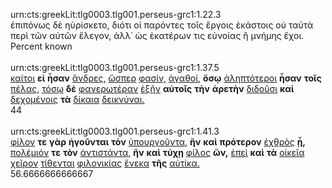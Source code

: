 urn:cts:greekLit:tlg0003.tlg001.perseus-grc1:1.22.3<br>
ἐπιπόνως δὲ ηὑρίσκετο, διότι οἱ παρόντες τοῖς ἔργοις ἑκάστοις οὐ ταὐτὰ περὶ τῶν αὐτῶν ἔλεγον, ἀλλ᾽ ὡς ἑκατέρων τις εὐνοίας ἢ μνήμης ἔχοι.<br>
Percent known<br><br>
urn:cts:greekLit:tlg0003.tlg001.perseus-grc1:1.37.5<br>
[καίτοι](http://www.perseus.tufts.edu/hopper/morph?l=καίτοι&la=greek#lexicon) **εἰ** **ἦσαν** [ἄνδρες,](http://www.perseus.tufts.edu/hopper/morph?l=ἄνδρες,&la=greek#lexicon) [ὥσπερ](http://www.perseus.tufts.edu/hopper/morph?l=ὥσπερ&la=greek#lexicon) [φασίν,](http://www.perseus.tufts.edu/hopper/morph?l=φασίν,&la=greek#lexicon) [ἀγαθοί,](http://www.perseus.tufts.edu/hopper/morph?l=ἀγαθοί,&la=greek#lexicon) **ὅσῳ** [ἀληπτότεροι](http://www.perseus.tufts.edu/hopper/morph?l=ἀληπτότεροι&la=greek#lexicon) **ἦσαν** **τοῖς** [πέλας,](http://www.perseus.tufts.edu/hopper/morph?l=πέλας,&la=greek#lexicon) [τόσῳ](http://www.perseus.tufts.edu/hopper/morph?l=τόσῳ&la=greek#lexicon) **δὲ** [φανερωτέραν](http://www.perseus.tufts.edu/hopper/morph?l=φανερωτέραν&la=greek#lexicon) [ἐξῆν](http://www.perseus.tufts.edu/hopper/morph?l=ἐξῆν&la=greek#lexicon) **αὐτοῖς** **τὴν** **ἀρετὴν** [διδοῦσι](http://www.perseus.tufts.edu/hopper/morph?l=διδοῦσι&la=greek#lexicon) **καὶ** [δεχομένοις](http://www.perseus.tufts.edu/hopper/morph?l=δεχομένοις&la=greek#lexicon) **τὰ** [δίκαια](http://www.perseus.tufts.edu/hopper/morph?l=δίκαια&la=greek#lexicon) [δεικνύναι.](http://www.perseus.tufts.edu/hopper/morph?l=δεικνύναι.&la=greek#lexicon)<br>
44<br><br>
urn:cts:greekLit:tlg0003.tlg001.perseus-grc1:1.41.3<br>
[φίλον](http://www.perseus.tufts.edu/hopper/morph?l=φίλον&la=greek#lexicon) **τε** **γὰρ** **ἡγοῦνται** **τὸν** [ὑπουργοῦντα,](http://www.perseus.tufts.edu/hopper/morph?l=ὑπουργοῦντα,&la=greek#lexicon) **ἢν** **καὶ** **πρότερον** [ἐχθρὸς](http://www.perseus.tufts.edu/hopper/morph?l=ἐχθρὸς&la=greek#lexicon) **ᾖ,** [πολέμιόν](http://www.perseus.tufts.edu/hopper/morph?l=πολέμιόν&la=greek#lexicon) **τε** **τὸν** [ἀντιστάντα,](http://www.perseus.tufts.edu/hopper/morph?l=ἀντιστάντα,&la=greek#lexicon) **ἢν** **καὶ** **τύχῃ** [φίλος](http://www.perseus.tufts.edu/hopper/morph?l=φίλος&la=greek#lexicon) **ὤν,** [ἐπεὶ](http://www.perseus.tufts.edu/hopper/morph?l=ἐπεὶ&la=greek#lexicon) **καὶ** **τὰ** [οἰκεῖα](http://www.perseus.tufts.edu/hopper/morph?l=οἰκεῖα&la=greek#lexicon) [χεῖρον](http://www.perseus.tufts.edu/hopper/morph?l=χεῖρον&la=greek#lexicon) [τίθενται](http://www.perseus.tufts.edu/hopper/morph?l=τίθενται&la=greek#lexicon) [φιλονικίας](http://www.perseus.tufts.edu/hopper/morph?l=φιλονικίας&la=greek#lexicon) [ἕνεκα](http://www.perseus.tufts.edu/hopper/morph?l=ἕνεκα&la=greek#lexicon) **τῆς** [αὐτίκα.](http://www.perseus.tufts.edu/hopper/morph?l=αὐτίκα.&la=greek#lexicon)<br>
56.6666666666667<br><br>
